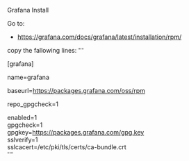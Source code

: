 Grafana Install 


Go to: 
 - https://grafana.com/docs/grafana/latest/installation/rpm/
 
 
 copy the fallowing lines:
 '''

[grafana]

name=grafana

baseurl=https://packages.grafana.com/oss/rpm

repo_gpgcheck=1

enabled=1  
gpgcheck=1  
gpgkey=https://packages.grafana.com/gpg.key  
sslverify=1  
sslcacert=/etc/pki/tls/certs/ca-bundle.crt  
'''
